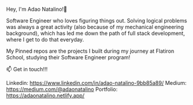 Hey, I'm Adao Natalino!👋

Software Engineer who loves figuring things out. Solving logical problems was always a great activity (also because of my mechanical engineering background), which has led me down the path of full stack development, where I get to do that everyday.

My Pinned repos are the projects I built during my journey at Flatiron School, studying their Software Engineer program!

📫 Get in touch!!!

Linkedin: https://www.linkedin.com/in/adao-natalino-9bb85a89/
Medium: https://medium.com/@adaonatalino
Portfolio: https://adaonatalino.netlify.app/



